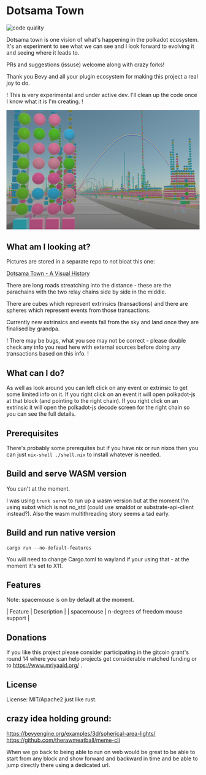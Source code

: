 # Dotsama Town

![code quality](https://badgen.net/badge/code%20quality:/yolo/green?icon=awesome)

Dotsama town is one vision of what's happening in the polkadot ecosystem.
It's an experiment to see what we can see and I look forward to evolving it
and seeing where it leads to.

PRs and suggestions (issuse) welcome along with crazy forks!

Thank you Bevy and all your plugin ecosystem for making this project a real joy to do.

! This is very experimental and under active dev. I'll clean up the code once I know what it is I'm creating. !

![Image](https://github.com/gilescope/dotsamatown-visual-history/blob/main/chapter2/Screenshot%20from%202022-05-08%2010-03-11.png?raw=true)

## What am I looking at?

Pictures are stored in a separate repo to not bloat this one: 

[Dotsama Town - A Visual History](https://github.com/gilescope/dotsamatown-visual-history)

There are long roads streatching into the distance - these are the parachains with the two relay chains side by side in the middle.

There are cubes which represent extrinsics (transactions) and there are spheres which represent events from those transactions.

Currently new extrinsics and events fall from the sky and land once they are finalised by grandpa.

! There may be bugs, what you see may not be correct - please double check any info you read here with external sources before doing any transactions based on this info. !

## What can I do?

As well as look around you can left click on any event or extrinsic to get some limited info on it.
If you right click on an event it will open polkadot-js at that block (and pointing to the right chain).
If you right click on an extrinsic it will open the polkadot-js decode screen for the right chain so you can see the full details.


## Prerequisites

There's probably some prerequites but if you have nix or run nixos then you can just 
`nix-shell ./shell.nix` to install whatever is needed.

## Build and serve WASM version

You can't at the moment.

I was using `trunk serve` to run up a wasm version but at the moment I'm using subxt which is not no_std
(could use smaldot or substrate-api-client instead?). Also the wasm multithreading story seems a tad early.

## Build and run native version
```
cargo run --no-default-features
```

You will need to change Cargo.toml to wayland if your using that - at the moment it's set to X11.

## Features

Note: spacemouse is on by default at the moment.

| Feature    | Description                       |
| spacemouse | n-degrees of freedom mouse support |

## Donations

If you like this project please consider participating in the gitcoin grant's round 14 
where you can help projects get considerable matched funding or to https://www.mriyaaid.org/ .

## License

License: MIT/Apache2 just like rust.

## crazy idea holding ground:

https://bevyengine.org/examples/3d/spherical-area-lights/
https://github.com/therawmeatball/meme-cli

When we go back to being able to run on web would be great to be able to start from any block and show forward and backward in time and be able to jump directly there using a dedicated url.